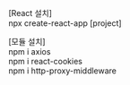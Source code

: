 [React 설치]  
npx create-react-app [project]  
  
[모듈 설치]  
npm i axios  
npm i react-cookies  
npm i http-proxy-middleware  
